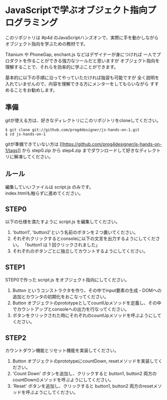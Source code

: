 # JavaScriptで学ぶオブジェクト指向プログラミング

このリポジトリは #p4d のJavaScriptハンズオンで、実際に手を動かしながら
オブジェクト指向を学ぶための教材です。

Titanium や PhoneGap, enchant.js などはデザイナーが身につければ
一人でプロダクトを作ることができる強力なツールだと思いますが
オブジェクト指向を理解することで、それらを効率的に学ぶことができます。

基本的に以下の手順に沿ってやっていただければ独習も可能ですが
全く説明を入れていませんので、内容を理解できる方にメンターをしてもらいながら
すすめることをお勧めします。

## 準備

gitが使える方は、好きなディレクトリにこのリポジトリをcloneしてください。

    $ git clone git://github.com/prog4designer/js-hands-on-1.git
    $ cd js-hands-on-1

gitが準備できていない方は [[https://github.com/prog4designer/js-hands-on-1/tags]] から
step0.zip から step4.zip までダウンロードして好きなディレクトリに解凍してください。


## ルール

編集していいファイルは script.js のみです。  
index.htmlも触らずに進めてください。


## STEP0

以下の仕様を満たすように script.js を編集してください。

1. 'button1', 'button2'という名前のボタンを２つ置いてください。
2. それぞれクリックするとconsoleに以下の文言を出力するようにしてください。
   「button1 は 1 回クリックされました」
3. それぞれのボタンごとに独立してカウントするようにしてください。


## STEP1

STEP0で作った script.js をオブジェクト指向にしてください。

1. Button というコンストラクタを作り、その中でinput要素の生成・DOMへの追加とカウンタの初期化をおこなってください。
2. Button オブジェクトのprototypeとしてcountUpメソッドを定義し、その中でカウントアップとconsoleへの出力を行なってください。
3. ボタンをクリックされた時にそれぞれのcountUpメソッドを呼ぶようにしてください。


## STEP2

カウントダウン機能とリセット機能を実装してください。

1. Button オブジェクトのprototypeにcountDown, resetメソッドを実装してください。
2. 'Count Down' ボタンを追加し、クリックすると button1, button2 両方のcountDown()メソッドを呼ぶようにしてください。
3. 'Reset' ボタンを追加し、クリックすると button1, button2 両方のresetメソッドを呼ぶようにしてください。

